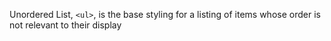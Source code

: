Unordered List, `<ul>`, is the base styling for a listing of items whose order is not relevant to their display
